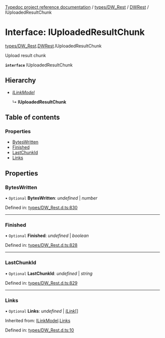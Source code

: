 [Typedoc project reference documentation](../README.md) / [types/DW_Rest](../modules/types_dw_rest.md) / [DWRest](../modules/types_dw_rest.dwrest.md) / IUploadedResultChunk

# Interface: IUploadedResultChunk

[types/DW_Rest](../modules/types_dw_rest.md).[DWRest](../modules/types_dw_rest.dwrest.md).IUploadedResultChunk

Upload result chunk

**`interface`** IUploadedResultChunk

## Hierarchy

* [*ILinkModel*](types_dw_rest.dwrest.ilinkmodel.md)

  ↳ **IUploadedResultChunk**

## Table of contents

### Properties

- [BytesWritten](types_dw_rest.dwrest.iuploadedresultchunk.md#byteswritten)
- [Finished](types_dw_rest.dwrest.iuploadedresultchunk.md#finished)
- [LastChunkId](types_dw_rest.dwrest.iuploadedresultchunk.md#lastchunkid)
- [Links](types_dw_rest.dwrest.iuploadedresultchunk.md#links)

## Properties

### BytesWritten

• `Optional` **BytesWritten**: *undefined* \| *number*

Defined in: [types/DW_Rest.d.ts:830](https://github.com/DocuWare/REST-Sample-TS/blob/6171aa8/src/types/DW_Rest.d.ts#L830)

___

### Finished

• `Optional` **Finished**: *undefined* \| *boolean*

Defined in: [types/DW_Rest.d.ts:828](https://github.com/DocuWare/REST-Sample-TS/blob/6171aa8/src/types/DW_Rest.d.ts#L828)

___

### LastChunkId

• `Optional` **LastChunkId**: *undefined* \| *string*

Defined in: [types/DW_Rest.d.ts:829](https://github.com/DocuWare/REST-Sample-TS/blob/6171aa8/src/types/DW_Rest.d.ts#L829)

___

### Links

• `Optional` **Links**: *undefined* \| [*ILink*](types_dw_rest.dwrest.ilink.md)[]

Inherited from: [ILinkModel](types_dw_rest.dwrest.ilinkmodel.md).[Links](types_dw_rest.dwrest.ilinkmodel.md#links)

Defined in: [types/DW_Rest.d.ts:10](https://github.com/DocuWare/REST-Sample-TS/blob/6171aa8/src/types/DW_Rest.d.ts#L10)
